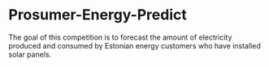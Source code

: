 # Prosumer-Energy-Predict
The goal of this competition is to forecast the amount of electricity produced and consumed by Estonian energy customers who have installed solar panels.
